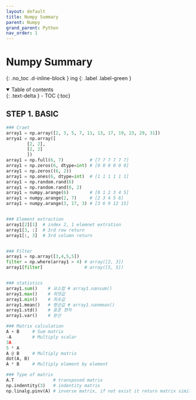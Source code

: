 ```yaml
---
layout: default
title: Numpy Summary
parent: Numpy
grand_parent: Python
nav_order: 1
---
```


# Numpy Summary
{: .no_toc .d-inline-block }
ing
{: .label .label-green }
<details open markdown="block">
  <summary>
    Table of contents
  </summary>
  {: .text-delta }
- TOC
{:toc}
</details>

<!------------------------------------ STEP ------------------------------------>
## STEP 1. BASIC

```python
### Craet
array1 = np.array([2, 3, 5, 7, 11, 13, 17, 19, 23, 29, 31])
arrya1 = np.array([
        [2, 2], 
        [2, 2]
        ])
array1 = np.full(6, 7)          # [7 7 7 7 7 7]
array1 = np.zeros(6, dtype=int) # [0 0 0 0 0 0]
array1 = np.zeros((6, 2))
array1 = np.ones(6, dtype=int)  # [1 1 1 1 1 1]
array1 = np.random.rand(6)
array1 = np.random.rand(6, 2)
array1 = numpy.arange(6)        # [0 1 2 3 4 5]
array1 = numpy.arange(2, 7)     # [2 3 4 5 6]
array1 = numpy.arange(3, 17, 3) # [3 6 9 12 15]


### Element extraction
array1[2][1]  # index 2, 1 elemnet extration
array1[3, :]  # 3rd row return
array1[:, 3]  # 3rd column return


### Filter
array1 = np.array([3,4,5,5])
filter = np.where(array1 > 4) # array([2, 3])		
array1[filter]		          # array([5, 5])


### statistics
array1.sum()    # 요소합 # array1.nansum()
array1.max()    # 최댓값  
array1.min()    # 최솟값
array1.mean()   # 평균값 # array1.nanmean()
array1.std()    # 표준 편차  
array1.var()    # 분산

### Matrix calculation
A + B     # Sum matrix
-A        # Multiply scalar
3A
5 * A 
A @ B     # Multiply matrix
dot(A, B)
A * B     # Multiply element by element

### Type of matrix
A.T               # transposed matrix
np.indentity(3)   # indentity matrix
np.linalg.pinv(A) # inverse matrix, if not exist it return matrix similar to inverse matrix

```
